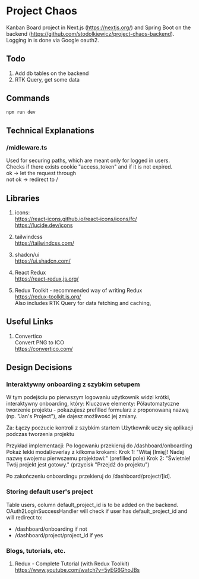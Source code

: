 # Project Chaos

Kanban Board project in Next.js (https://nextjs.org/) and Spring Boot on the backend (https://github.com/stodolkiewicz/project-chaos-backend). Logging in is done via Google oauth2.

## Todo

1. Add db tables on the backend
2. RTK Query, get some data

## Commands

```bash
npm run dev
```

## Technical Explanations

### /midleware.ts

Used for securing paths, which are meant only for logged in users.  
Checks if there exists cookie "access_token" and if it is not expired.  
ok -> let the request through  
not ok -> redirect to /

## Libraries

1. icons:  
   https://react-icons.github.io/react-icons/icons/fc/  
   https://lucide.dev/icons

2. tailwindcss  
   https://tailwindcss.com/

3. shadcn/ui  
   https://ui.shadcn.com/

4. React Redux  
   https://react-redux.js.org/

5. Redux Toolkit - recommended way of writing Redux  
   https://redux-toolkit.js.org/  
   Also includes RTK Query for data fetching and caching,

## Useful Links

1. Convertico  
   Convert PNG to ICO  
   https://convertico.com/

## Design Decisions

### Interaktywny onboarding z szybkim setupem

W tym podejściu po pierwszym logowaniu użytkownik widzi krótki, interaktywny onboarding, który:
Kluczowe elementy:
Półautomatyczne tworzenie projektu - pokazujesz prefilled formularz z proponowaną nazwą (np. "Jan's Project"), ale dajesz możliwość jej zmiany.

Za:
Łączy poczucie kontroli z szybkim startem
Użytkownik uczy się aplikacji podczas tworzenia projektu

Przykład implementacji:
Po logowaniu przekieruj do /dashboard/onboarding
Pokaż lekki modal/overlay z kilkoma krokami:
Krok 1: "Witaj [Imię]! Nadaj nazwę swojemu pierwszemu projektowi:" (prefilled pole)
Krok 2: "Świetnie! Twój projekt jest gotowy." (przycisk "Przejdź do projektu")

Po zakończeniu onboardingu przekieruj do /dashboard/project/[id].

### Storing default user's project

Table users, column default_project_id is to be added on the backend.
OAuth2LoginSuccessHandler will check if user has default_project_id and will redirect to:

- /dashboard/onboarding if not
- /dashboard/project/project_id if yes

### Blogs, tutorials, etc.

1. Redux - Complete Tutorial (with Redux Toolkit)
   https://www.youtube.com/watch?v=5yEG6GhoJBs
